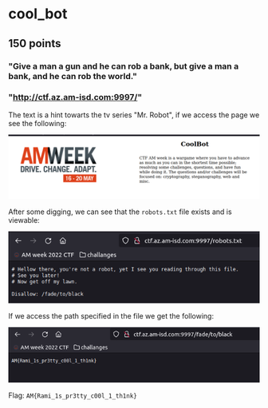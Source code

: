 # cool_bot
## 150 points
### "Give a man a gun and he can rob a bank, but give a man a bank, and he can rob the world."
### "http://ctf.az.am-isd.com:9997/"

The text is a hint towarts the tv series "Mr. Robot", if we access the page we see the following:

![image](static/7.png)

After some digging, we can see that the `robots.txt` file exists and is viewable:

![image](static/8.png)

If we access the path specified in the file we get the following:

![image](static/9.png)

Flag: `AM{Rami_1s_pr3tty_c00l_1_th1nk}`